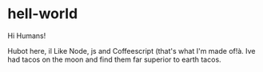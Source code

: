 # hell-world

Hi Humans!

Hubot here, il Like Node, js and Coffeescript (that's what I'm made of!à.
Ive had tacos on the moon and find them far superior to earth tacos. 
